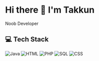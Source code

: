 # Hi there 👋 I'm Takkun

Noob Developer

## 💻 Tech Stack
![Java](https://img.shields.io/badge/Java-22c55e?style=for-the-badge&logo=Java&logoColor=white)
![HTML](https://img.shields.io/badge/HTML-22c55e?style=for-the-badge&logo=HTML&logoColor=white)
![PHP](https://img.shields.io/badge/PHP-22c55e?style=for-the-badge&logo=PHP&logoColor=white)
![SQL](https://img.shields.io/badge/SQL-22c55e?style=for-the-badge&logo=SQL&logoColor=white)
![CSS](https://img.shields.io/badge/CSS-22c55e?style=for-the-badge&logo=CSS&logoColor=white)

<!---
MoonRodri/MoonRodri is a ✨ special ✨ repository because its `README.md` (this file) appears on your GitHub profile.
You can click the Preview link to take a look at your changes.
--->
